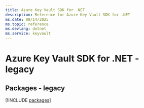 ```yaml
---
title: Azure Key Vault SDK for .NET
description: Reference for Azure Key Vault SDK for .NET
ms.date: 08/14/2025
ms.topic: reference
ms.devlang: dotnet
ms.service: keyvault
---
```

# Azure Key Vault SDK for .NET - legacy
## Packages - legacy
[!INCLUDE [packages](key-vault-index.md)]